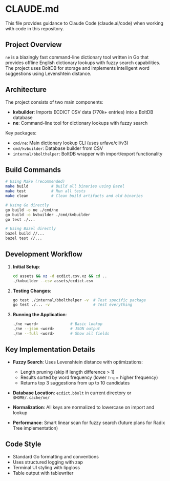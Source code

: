 # CLAUDE.md

This file provides guidance to Claude Code (claude.ai/code) when working with code in this repository.

## Project Overview

`ne` is a blazingly fast command-line dictionary tool written in Go that provides offline English dictionary lookups with fuzzy search capabilities. The project uses BoltDB for storage and implements intelligent word suggestions using Levenshtein distance.

## Architecture

The project consists of two main components:
- **kvbuilder**: Imports ECDICT CSV data (770k+ entries) into a BoltDB database
- **ne**: Command-line tool for dictionary lookups with fuzzy search

Key packages:
- `cmd/ne`: Main dictionary lookup CLI (uses urfave/cli/v3)
- `cmd/kvbuilder`: Database builder from CSV
- `internal/bbolthelper`: BoltDB wrapper with import/export functionality

## Build Commands

```bash
# Using Make (recommended)
make build          # Build all binaries using Bazel
make test           # Run all tests
make clean          # Clean build artifacts and old binaries

# Using Go directly
go build -o ne ./cmd/ne
go build -o kvbuilder ./cmd/kvbuilder
go test ./...

# Using Bazel directly
bazel build //...
bazel test //...
```

## Development Workflow

1. **Initial Setup**:
   ```bash
   cd assets && xz -d ecdict.csv.xz && cd ..
   ./kvbuilder --csv assets/ecdict.csv
   ```

2. **Testing Changes**:
   ```bash
   go test ./internal/bbolthelper -v  # Test specific package
   go test ./... -v                   # Test everything
   ```

3. **Running the Application**:
   ```bash
   ./ne <word>              # Basic lookup
   ./ne --json <word>       # JSON output
   ./ne --full <word>       # Show all fields
   ```

## Key Implementation Details

- **Fuzzy Search**: Uses Levenshtein distance with optimizations:
  - Length pruning (skip if length difference > 1)
  - Results sorted by word frequency (lower `frq` = higher frequency)
  - Returns top 3 suggestions from up to 10 candidates
  
- **Database Location**: `ecdict.bbolt` in current directory or `$HOME/.cache/ne/`

- **Normalization**: All keys are normalized to lowercase on import and lookup

- **Performance**: Smart linear scan for fuzzy search (future plans for Radix Tree implementation)

## Code Style

- Standard Go formatting and conventions
- Uses structured logging with zap
- Terminal UI styling with lipgloss
- Table output with tablewriter